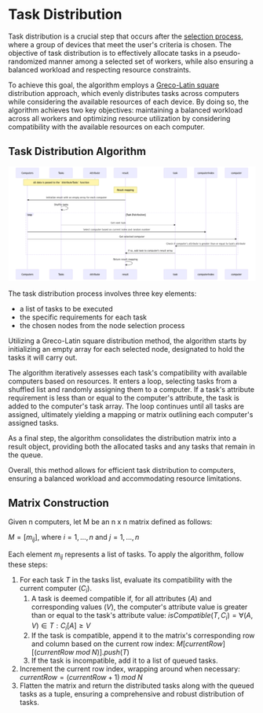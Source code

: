 # Task Distribution

Task distribution is a crucial step that occurs after the [selection process](./selection.md), where a group of devices that meet the user's criteria is chosen. The objective of task distribution is to effectively allocate tasks in a pseudo-randomized manner among a selected set of workers, while also ensuring a balanced workload and respecting resource constraints.

To achieve this goal, the algorithm employs a [Greco-Latin square](https://en.wikipedia.org/wiki/Latin_square) distribution approach, which evenly distributes tasks across computers while considering the available resources of each device. By doing so, the algorithm achieves two key objectives: maintaining a balanced workload across all workers and optimizing resource utilization by considering compatibility with the available resources on each computer.

## Task Distribution Algorithm

![Distribution Workflow](/public/docs/protocol/networking/distribution-workflow.png)

The task distribution process involves three key elements:

- a list of tasks to be executed
- the specific requirements for each task
- the chosen nodes from the node selection process

Utilizing a Greco-Latin square distribution method, the algorithm starts by initializing an empty array for each selected node, designated to hold the tasks it will carry out.

The algorithm iteratively assesses each task's compatibility with available computers based on resources. It enters a loop, selecting tasks from a shuffled list and randomly assigning them to a computer. If a task's attribute requirement is less than or equal to the computer's attribute, the task is added to the computer's task array. The loop continues until all tasks are assigned, ultimately yielding a mapping or matrix outlining each computer's assigned tasks.

As a final step, the algorithm consolidates the distribution matrix into a result object, providing both the allocated tasks and any tasks that remain in the queue.

Overall, this method allows for efficient task distribution to computers, ensuring a balanced workload and accommodating resource limitations.

## Matrix Construction

Given n computers, let M be an n x n matrix defined as follows:

$M = [m_{ij}]$, where $i = 1, ..., n$ and $j = 1, ..., n$

Each element $m_{ij}$ represents a list of tasks. To apply the algorithm, follow these steps:

1. For each task $T$ in the tasks list, evaluate its compatibility with the current computer $(C_i)$.
   1. A task is deemed compatible if, for all attributes ($A$) and corresponding values ($V$), the computer's attribute value is greater than or equal to the task's attribute value:
      $isCompatible(T, C_i) = ∀(A, V) ∈ T: C_i[A] ≥ V$
   2. If the task is compatible, append it to the matrix's corresponding row and column based on the current row index:
      $M[currentRow][(currentRow \; mod \; N)].push(T)$
   3. If the task is incompatible, add it to a list of queued tasks.
2. Increment the current row index, wrapping around when necessary:
   $currentRow = (currentRow + 1) \; mod \; N$
3. Flatten the matrix and return the distributed tasks along with the queued tasks as a tuple, ensuring a comprehensive and robust distribution of tasks.
